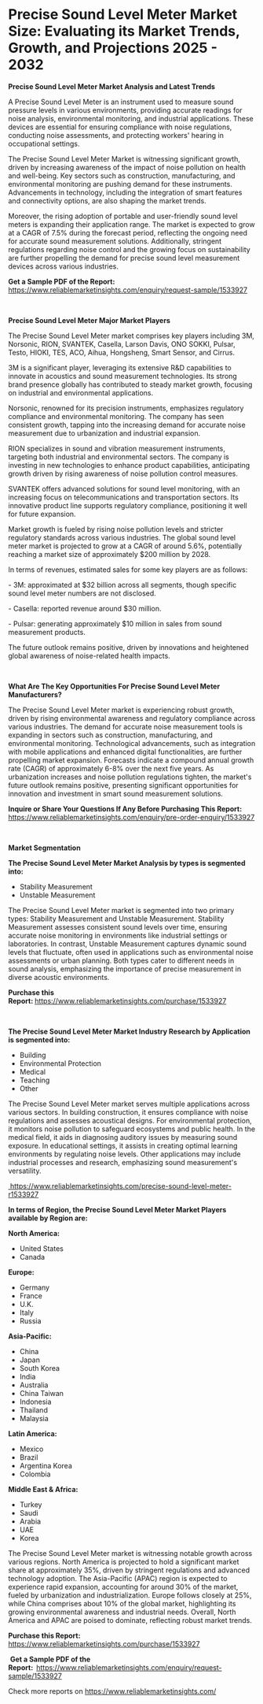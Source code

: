 <p><h1>Precise Sound Level Meter Market Size: Evaluating its Market Trends, Growth, and Projections 2025 - 2032</h1></p><p><strong>Precise Sound Level Meter Market Analysis and Latest Trends</strong></p>
<p><p>A Precise Sound Level Meter is an instrument used to measure sound pressure levels in various environments, providing accurate readings for noise analysis, environmental monitoring, and industrial applications. These devices are essential for ensuring compliance with noise regulations, conducting noise assessments, and protecting workers' hearing in occupational settings.</p><p>The Precise Sound Level Meter Market is witnessing significant growth, driven by increasing awareness of the impact of noise pollution on health and well-being. Key sectors such as construction, manufacturing, and environmental monitoring are pushing demand for these instruments. Advancements in technology, including the integration of smart features and connectivity options, are also shaping the market trends.</p><p>Moreover, the rising adoption of portable and user-friendly sound level meters is expanding their application range. The market is expected to grow at a CAGR of 7.5% during the forecast period, reflecting the ongoing need for accurate sound measurement solutions. Additionally, stringent regulations regarding noise control and the growing focus on sustainability are further propelling the demand for precise sound level measurement devices across various industries.</p></p>
<p><strong>Get a Sample PDF of the Report:&nbsp;</strong> <a href="https://www.reliablemarketinsights.com/enquiry/request-sample/1533927?utm_campaign=3261&utm_medium=2&utm_source=Github&utm_content=ia&utm_term=11042025&utm_id=precise-sound-level-meter">https://www.reliablemarketinsights.com/enquiry/request-sample/1533927</a></p>
<p>&nbsp;</p>
<p><strong>Precise Sound Level Meter Major Market Players</strong></p>
<p><p>The Precise Sound Level Meter market comprises key players including 3M, Norsonic, RION, SVANTEK, Casella, Larson Davis, ONO SOKKI, Pulsar, Testo, HIOKI, TES, ACO, Aihua, Hongsheng, Smart Sensor, and Cirrus. </p><p>3M is a significant player, leveraging its extensive R&D capabilities to innovate in acoustics and sound measurement technologies. Its strong brand presence globally has contributed to steady market growth, focusing on industrial and environmental applications.</p><p>Norsonic, renowned for its precision instruments, emphasizes regulatory compliance and environmental monitoring. The company has seen consistent growth, tapping into the increasing demand for accurate noise measurement due to urbanization and industrial expansion.</p><p>RION specializes in sound and vibration measurement instruments, targeting both industrial and environmental sectors. The company is investing in new technologies to enhance product capabilities, anticipating growth driven by rising awareness of noise pollution control measures.</p><p>SVANTEK offers advanced solutions for sound level monitoring, with an increasing focus on telecommunications and transportation sectors. Its innovative product line supports regulatory compliance, positioning it well for future expansion.</p><p>Market growth is fueled by rising noise pollution levels and stricter regulatory standards across various industries. The global sound level meter market is projected to grow at a CAGR of around 5.6%, potentially reaching a market size of approximately $200 million by 2028.</p><p>In terms of revenues, estimated sales for some key players are as follows:</p><p>- 3M: approximated at $32 billion across all segments, though specific sound level meter numbers are not disclosed.</p><p>- Casella: reported revenue around $30 million.</p><p>- Pulsar: generating approximately $10 million in sales from sound measurement products. </p><p>The future outlook remains positive, driven by innovations and heightened global awareness of noise-related health impacts.</p></p>
<p>&nbsp;</p>
<p><strong>What Are The Key Opportunities For Precise Sound Level Meter Manufacturers?</strong></p>
<p><p>The Precise Sound Level Meter market is experiencing robust growth, driven by rising environmental awareness and regulatory compliance across various industries. The demand for accurate noise measurement tools is expanding in sectors such as construction, manufacturing, and environmental monitoring. Technological advancements, such as integration with mobile applications and enhanced digital functionalities, are further propelling market expansion. Forecasts indicate a compound annual growth rate (CAGR) of approximately 6-8% over the next five years. As urbanization increases and noise pollution regulations tighten, the market's future outlook remains positive, presenting significant opportunities for innovation and investment in smart sound measurement solutions.</p></p>
<p><strong>Inquire or Share Your Questions If Any Before Purchasing This Report:</strong> <a href="https://www.reliablemarketinsights.com/enquiry/pre-order-enquiry/1533927?utm_campaign=3261&utm_medium=2&utm_source=Github&utm_content=ia&utm_term=11042025&utm_id=precise-sound-level-meter">https://www.reliablemarketinsights.com/enquiry/pre-order-enquiry/1533927</a></p>
<p>&nbsp;</p>
<p><strong>Market Segmentation</strong></p>
<p><strong>The Precise Sound Level Meter Market Analysis by types is segmented into:</strong></p>
<p><ul><li>Stability Measurement</li><li>Unstable Measurement</li></ul></p>
<p><p>The Precise Sound Level Meter market is segmented into two primary types: Stability Measurement and Unstable Measurement. Stability Measurement assesses consistent sound levels over time, ensuring accurate noise monitoring in environments like industrial settings or laboratories. In contrast, Unstable Measurement captures dynamic sound levels that fluctuate, often used in applications such as environmental noise assessments or urban planning. Both types cater to different needs in sound analysis, emphasizing the importance of precise measurement in diverse acoustic environments.</p></p>
<p><strong>Purchase this Report:&nbsp;</strong><a href="https://www.reliablemarketinsights.com/purchase/1533927?utm_campaign=3261&utm_medium=2&utm_source=Github&utm_content=ia&utm_term=11042025&utm_id=precise-sound-level-meter">https://www.reliablemarketinsights.com/purchase/1533927</a></p>
<p>&nbsp;</p>
<p><strong>The Precise Sound Level Meter Market Industry Research by Application is segmented into:</strong></p>
<p><ul><li>Building</li><li>Environmental Protection</li><li>Medical</li><li>Teaching</li><li>Other</li></ul></p>
<p><p>The Precise Sound Level Meter market serves multiple applications across various sectors. In building construction, it ensures compliance with noise regulations and assesses acoustical designs. For environmental protection, it monitors noise pollution to safeguard ecosystems and public health. In the medical field, it aids in diagnosing auditory issues by measuring sound exposure. In educational settings, it assists in creating optimal learning environments by regulating noise levels. Other applications may include industrial processes and research, emphasizing sound measurement's versatility.</p></p>
<p><a href="https://www.reliablemarketinsights.com/precise-sound-level-meter-r1533927?utm_campaign=3261&utm_medium=2&utm_source=Github&utm_content=ia&utm_term=11042025&utm_id=precise-sound-level-meter">&nbsp;https://www.reliablemarketinsights.com/precise-sound-level-meter-r1533927</a></p>
<p><strong>In terms of Region, the Precise Sound Level Meter Market Players available by Region are:</strong></p>
<p>
    <p> <strong> North America: </strong>
        <ul>
            <li>United States</li>
            <li>Canada</li>
        </ul>
        </p> 
    <p> <strong> Europe: </strong>
        <ul>
            <li>Germany</li>
            <li>France</li>
            <li>U.K.</li>
            <li>Italy</li>
            <li>Russia</li>
        </ul>
        </p> 
    <p> <strong> Asia-Pacific: </strong>
        <ul>
            <li>China</li>
            <li>Japan</li>
            <li>South Korea</li>
            <li>India</li>
            <li>Australia</li>
            <li>China Taiwan</li>
            <li>Indonesia</li>
            <li>Thailand</li>
            <li>Malaysia</li>
        </ul>
        </p> 
    <p> <strong> Latin America: </strong>
        <ul>
            <li>Mexico</li>
            <li>Brazil</li>
            <li>Argentina Korea</li>
            <li>Colombia</li>
        </ul>
        </p> 
    <p> <strong> Middle East & Africa: </strong>
        <ul>
            <li>Turkey</li>
            <li>Saudi</li>
            <li>Arabia</li>
            <li>UAE</li>
            <li>Korea</li>
        </ul>
    </p>
    </p>
<p><p>The Precise Sound Level Meter market is witnessing notable growth across various regions. North America is projected to hold a significant market share at approximately 35%, driven by stringent regulations and advanced technology adoption. The Asia-Pacific (APAC) region is expected to experience rapid expansion, accounting for around 30% of the market, fueled by urbanization and industrialization. Europe follows closely at 25%, while China comprises about 10% of the global market, highlighting its growing environmental awareness and industrial needs. Overall, North America and APAC are poised to dominate, reflecting robust market trends.</p></p>
<p><strong>Purchase this Report: </strong><a href="https://www.reliablemarketinsights.com/purchase/1533927?utm_campaign=3261&utm_medium=2&utm_source=Github&utm_content=ia&utm_term=11042025&utm_id=precise-sound-level-meter">https://www.reliablemarketinsights.com/purchase/1533927</a></p>
<p>&nbsp;<strong>Get a Sample PDF of the Report:&nbsp;&nbsp;</strong><a href="https://www.reliablemarketinsights.com/enquiry/request-sample/1533927?utm_campaign=3261&utm_medium=2&utm_source=Github&utm_content=ia&utm_term=11042025&utm_id=precise-sound-level-meter">https://www.reliablemarketinsights.com/enquiry/request-sample/1533927</a></p>
<p><strong></strong></p>
<p>Check more reports on <a href="https://www.reliablemarketinsights.com/?utm_campaign=3261&utm_medium=2&utm_source=Github&utm_content=ia&utm_term=11042025&utm_id=precise-sound-level-meter">https://www.reliablemarketinsights.com/</a></p>